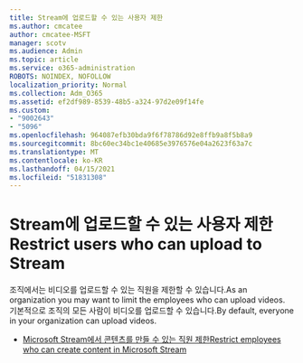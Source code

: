 ```yaml
---
title: Stream에 업로드할 수 있는 사용자 제한
ms.author: cmcatee
author: cmcatee-MSFT
manager: scotv
ms.audience: Admin
ms.topic: article
ms.service: o365-administration
ROBOTS: NOINDEX, NOFOLLOW
localization_priority: Normal
ms.collection: Adm_O365
ms.assetid: ef2df989-8539-48b5-a324-97d2e09f14fe
ms.custom:
- "9002643"
- "5096"
ms.openlocfilehash: 964087efb30bda9f6f78786d92e8ffb9a8f5b8a9
ms.sourcegitcommit: 8bc60ec34bc1e40685e3976576e04a2623f63a7c
ms.translationtype: MT
ms.contentlocale: ko-KR
ms.lasthandoff: 04/15/2021
ms.locfileid: "51831308"
---
```

# <a name="restrict-users-who-can-upload-to-stream"></a><span data-ttu-id="3c46f-102">Stream에 업로드할 수 있는 사용자 제한</span><span class="sxs-lookup"><span data-stu-id="3c46f-102">Restrict users who can upload to Stream</span></span>

<span data-ttu-id="3c46f-103">조직에서는 비디오를 업로드할 수 있는 직원을 제한할 수 있습니다.</span><span class="sxs-lookup"><span data-stu-id="3c46f-103">As an organization you may want to limit the employees who can upload videos.</span></span> <span data-ttu-id="3c46f-104">기본적으로 조직의 모든 사람이 비디오를 업로드할 수 있습니다.</span><span class="sxs-lookup"><span data-stu-id="3c46f-104">By default, everyone in your organization can upload videos.</span></span>

- [<span data-ttu-id="3c46f-105">Microsoft Stream에서 콘텐츠를 만들 수 있는 직원 제한</span><span class="sxs-lookup"><span data-stu-id="3c46f-105">Restrict employees who can create content in Microsoft Stream</span></span>](https://docs.microsoft.com/stream/restrict-uploaders)
